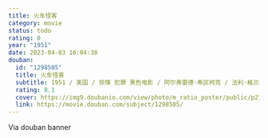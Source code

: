 ```yaml
---
title: 火车怪客
category: movie
status: todo
rating: 0
year: "1951"
date: 2023-04-03 16:04:38
douban:
  id: "1298505"
  title: 火车怪客
  subtitle: 1951 / 美国 / 惊悚 犯罪 黑色电影 / 阿尔弗雷德·希区柯克 / 法利·格兰杰 罗伯特·沃克
  rating: 8.1
  cover: https://img9.doubanio.com/view/photo/m_ratio_poster/public/p2155823844.jpg
  link: https://movie.douban.com/subject/1298505/
---
```


Via douban banner 